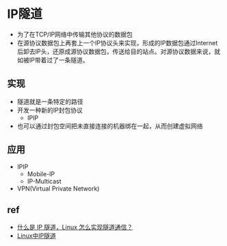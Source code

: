 
# IP隧道
+ 为了在TCP/IP网络中传输其他协议的数据包
+ 在源协议数据包上再套上一个IP协议头来实现，形成的IP数据包通过Internet后卸去IP头，还原成源协议数据包，传送给目的站点。对源协议数据来说，就如被IP带着过了一条隧道。

## 实现
+ 隧道就是一条特定的路径
+ 开发一种新的IP封包协议
    + IPIP
+ 也可以通过封包空间把未直接连接的机器绑在一起，从而创建虚拟网络

## 应用
+ IPIP
    + Mobile-IP
    + IP-Multicast
+ VPN(Virtual Private Network)

## ref
+ [什么是 IP 隧道，Linux 怎么实现隧道通信？](https://cloud.tencent.com/developer/article/1432489)
+ [Linux中IP隧道](https://sites.google.com/site/emmoblin/linux-network-1/linux-zhongip-sui-dao)